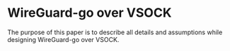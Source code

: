 # WireGuard-go over VSOCK

The purpose of this paper is to describe all details and assumptions while designing WireGuard-go over VSOCK.
